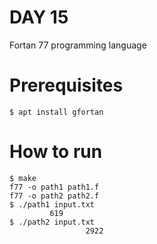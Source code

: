 # DAY 15

Fortan 77 programming language

# Prerequisites

```console
$ apt install gfortan
```

# How to run

```console
$ make
f77 -o path1 path1.f
f77 -o path2 path2.f
$ ./path1 input.txt 
         619
$ ./path2 input.txt 
                 2922
```
